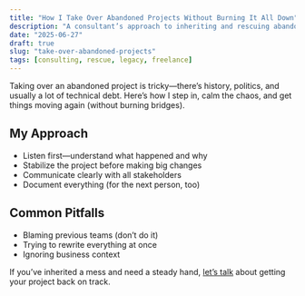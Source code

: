 ```yaml
---
title: "How I Take Over Abandoned Projects Without Burning It All Down"
description: "A consultant’s approach to inheriting and rescuing abandoned software projects—without drama."
date: "2025-06-27"
draft: true
slug: "take-over-abandoned-projects"
tags: [consulting, rescue, legacy, freelance]
---
```


<section>
<p>
Taking over an abandoned project is tricky—there’s history, politics, and usually a lot of technical debt. Here’s how I step in, calm the chaos, and get things moving again (without burning bridges).
</p>

<h2>My Approach</h2>
<ul>
<li>Listen first—understand what happened and why</li>
<li>Stabilize the project before making big changes</li>
<li>Communicate clearly with all stakeholders</li>
<li>Document everything (for the next person, too)</li>
</ul>

<h2>Common Pitfalls</h2>
<ul>
<li>Blaming previous teams (don’t do it)</li>
<li>Trying to rewrite everything at once</li>
<li>Ignoring business context</li>
</ul>

<p>
If you’ve inherited a mess and need a steady hand, <a href="/contact">let’s talk</a> about getting your project back on track.
</p>
</section>
